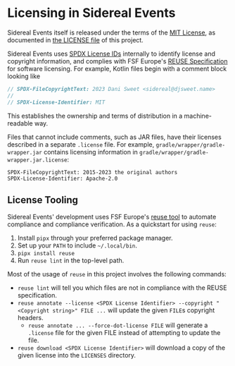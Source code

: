 <!--
SPDX-FileCopyrightText: 2023 Dani Sweet <sidereal@djsweet.name>

SPDX-License-Identifier: CC-BY-SA-4.0
-->

# Licensing in Sidereal Events

Sidereal Events itself is released under the terms of the
[MIT License](https://spdx.org/licenses/MIT.html),
as documented in [the LICENSE file](../../LICENSE) of this project.

Sidereal Events uses [SPDX License IDs](https://spdx.dev/learn/handling-license-info/)
internally to identify  license and copyright information, and complies with
FSF Europe's [REUSE Specification](https://reuse.software/spec/) for software
licensing. For example, Kotlin files begin with a comment block looking
like

```kotlin
// SPDX-FileCopyrightText: 2023 Dani Sweet <sidereal@djsweet.name>
//
// SPDX-License-Identifier: MIT
```

This establishes the ownership and terms of distribution in a machine-readable
way.

Files that cannot include comments, such as JAR files, have their licenses
described in a separate `.license` file. For example,
`gradle/wrapper/gradle-wrapper.jar` contains licensing information in
`gradle/wrapper/gradle-wrapper.jar.license`:

```
SPDX-FileCopyrightText: 2015-2023 the original authors
SPDX-License-Identifier: Apache-2.0
```

## License Tooling

Sidereal Events' development uses FSF Europe's
[reuse tool](https://git.fsfe.org/reuse/tool) to automate compliance
and compliance verification. As a quickstart for using `reuse`:

1. Install `pipx` through your preferred package manager.
2. Set up your `PATH` to include `~/.local/bin`. 
3. `pipx install reuse`
4. Run `reuse lint` in the top-level path.

Most of the usage of `reuse` in this project involves the following commands:

- `reuse lint` will tell you which files are not in compliance with the REUSE
  specification.
- `reuse annotate --license <SPDX License Identifier> --copyright "<Copyright string>" FILE ...`
  will update the given `FILE`s copyright headers.
  - `reuse annotate ... --force-dot-license FILE` will generate a `.license`
    file for the given FILE instead of attempting to update the file.
- `reuse download <SPDX License Identifier>` will download a copy of the
  given license into the `LICENSES` directory.
  